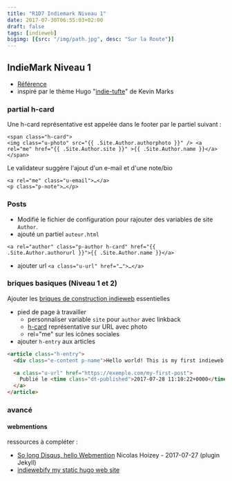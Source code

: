 ```yaml
---
title: "R1D7 Indiemark Niveau 1"
date: 2017-07-30T06:55:03+02:00
draft: false
tags: [indieweb]
bigimg: [{src: "/img/path.jpg", desc: "Sur la Route"}]
---
```


## IndieMark Niveau 1

- [Référence](https://indieweb.org/IndieMark#Level_1) 
- inspiré par le thème Hugo "[indie-tufte](https://github.com/ChristopherA/LifeWithAlacrityBlog/tree/master/blog/themes/indie-tufte)" de Kevin Marks

### partial h-card 

Une h-card représentative est appelée dans le footer par le partiel suivant :

```
<span class="h-card">
<img class="u-photo" src="{{ .Site.Author.authorphoto }}" /> <a rel="me" href="{{ .Site.Author.site }}" >{{ .Site.Author.name }}</a>
</span>
```

Le validateur suggère l'ajout d'un e-mail et d'une note/bio

```
<a rel="me" class="u-email">…</a>
<p class="p-note">…</p>
```



### Posts 

- Modifié le fichier de configuration pour rajouter des variables de site `Author`.
- ajouté un partiel `auteur.html` 

```
<a rel="author" class="p-author h-card" href="{{ .Site.Author.authorurl }}">{{ .Site.Author.name }}</a>

```

- ajouter url ```<a class="u-url" href="…">…</a>```



### briques basiques (Niveau 1 et 2)

Ajouter les [briques de construction indieweb](https://adactio.com/journal/7698) essentielles

- pied de page à travailler 
	- personnaliser variable `site` pour `author` avec linkback
	- [h-card](http://microformats.org/wiki/h-card) représentative sur URL avec photo 
	- rel="me" sur les icônes sociales
- ajouter `h-entry` aux articles

```html
<article class="h-entry">
  <div class="e-content p-name">Hello world! This is my first indieweb post.</div>

  <a class="u-url" href="https://exemple.com/my-first-post">
    Publié le <time class="dt-published">2017-07-28 11:10:22+0000</time>
  </a>
</article>
```

### avancé 
#### webmentions

ressources à compléter : 

- [So long Disqus, hello Webmention](https://nicolas-hoizey.com/2017/07/so-long-disqus-hello-webmentions.html) Nicolas Hoizey - 2017-07-27 (plugin Jekyll)
- [indiewebify my static hugo web site](http://www.petersell.com/2017/indiewebify-my-static-hugo-website)

